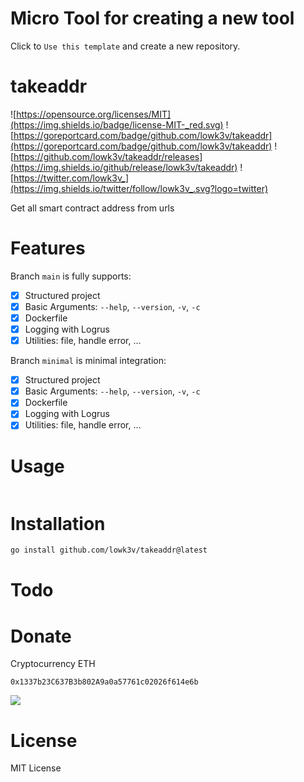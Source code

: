# Micro Tool for creating a new tool

Click to `Use this template` and create a new repository.

# takeaddr
![https://opensource.org/licenses/MIT](https://img.shields.io/badge/license-MIT-_red.svg)
![https://goreportcard.com/badge/github.com/lowk3v/takeaddr](https://goreportcard.com/badge/github.com/lowk3v/takeaddr)
![https://github.com/lowk3v/takeaddr/releases](https://img.shields.io/github/release/lowk3v/takeaddr)
![https://twitter.com/lowk3v_](https://img.shields.io/twitter/follow/lowk3v_.svg?logo=twitter)

Get all smart contract address from urls

# Features

Branch `main` is fully supports:
- [x] Structured project
- [x] Basic Arguments: `--help`, `--version`, `-v`, `-c`
- [x] Dockerfile
- [x] Logging with Logrus
- [x] Utilities: file, handle error, ...

Branch `minimal` is minimal integration:
- [x] Structured project
- [x] Basic Arguments: `--help`, `--version`, `-v`, `-c`
- [x] Dockerfile
- [x] Logging with Logrus
- [x] Utilities: file, handle error, ...

# Usage

```cgo

```

# Installation

```sh
go install github.com/lowk3v/takeaddr@latest
```

# Todo

# Donate

Cryptocurrency ETH
```
0x1337b23C637B3b802A9a0a57761c02026f614e6b
```

<a href="https://www.buymeacoffee.com/lowk"><img src="https://img.buymeacoffee.com/button-api/?text=Buy me a coffee&emoji=&slug=lowk&button_colour=FFDD00&font_colour=000000&font_family=Cookie&outline_colour=000000&coffee_colour=ffffff" /></a>

# License
MIT License
